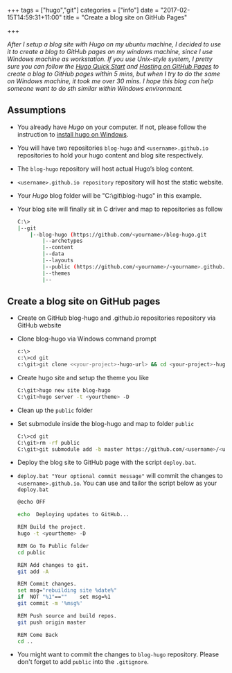 +++
tags =  ["hugo","git"]
categories = ["info"]
date = "2017-02-15T14:59:31+11:00"
title = "Create a blog site on GitHub Pages"

+++


*After I setup a blog site with Hugo on my ubuntu machine, I decided to use it to create a blog to GitHub pages on my windows machine, since I use Windows machine as workstation. If you use Unix-style system, I pretty sure you can follow the [Hugo Quick Start](https://gohugo.io/overview/quickstart/) and [Hosting on GitHub Pages](https://gohugo.io/tutorials/github-pages-blog) to create a blog to GitHub pages within 5 mins, but when I try to do the same on Windows machine, it took me over 30 mins. I hope this blog can help someone want to do sth similar within Windows environment.*


## Assumptions

* You already have *Hugo* on your computer. If not, please follow the instruction to [install hugo on Windows](https://gohugo.io/tutorials/installing-on-windows).
* You will have two repositories `blog-hugo` and `<username>.github.io` repositories to hold your hugo content and blog site respectively.
* The `blog-hugo` repository will host actual Hugo’s blog content.
* `<username>.github.io repository` repository will host the static website.
* Your *Hugo* blog folder will be "C:\git\blog-hugo" in this example.
* Your blog site will finally sit in C driver and map to repositories as follow

    ```bash
    C:\>
    |--git 
        |--blog-hugo (https://github.com/<yourname>/blog-hugo.git
            |--archetypes
            |--content
            |--data
            |--layouts
            |--public (https://github.com/<yourname>/<yourname>.github.io.git)
            |--themes
            |--

    ```

## Create a blog site on GitHub pages

* Create on GitHub blog-hugo and <username>.github.io repositories  repository via GitHub website
* Clone blog-hugo via Windows command prompt

    ```bash
    c:\>
    c:\>cd git
    c:\git>git clone <<your-project>-hugo-url> && cd <your-project>-hugo
    ```

* Create hugo site and setup the theme you like

    ```bash
    C:\git>hugo new site blog-hugo
    C:\git>hugo server -t <yourtheme> -D
    ```

* Clean up the `public` folder 
* Set submodule inside the blog-hugo and map to folder `public`

    ```bash
    C:\>cd git
    C:\git>rm -rf public
    C:\git>git submodule add -b master https://github.com/<username>/<username>.github.io.git public
    ```

* Deploy the blog site to GitHub page with the script `deploy.bat`.
* `deploy.bat "Your optional commit message"` will commit the changes to `<username>.github.io`. You can use and tailor the script below as your `deploy.bat`

    ```bash
    @echo OFF

    echo  Deploying updates to GitHub...

    REM Build the project. 
    hugo -t <yourtheme> -D

    REM Go To Public folder
    cd public

    REM Add changes to git.
    git add -A

    REM Commit changes.
    set msg="rebuilding site %date%"
    if  NOT "%1"==""    set msg=%1
    git commit -m '%msg%'

    REM Push source and build repos.
    git push origin master

    REM Come Back
    cd ..
    ```

* You might want to commit the changes to `blog-hugo` repository. Please don't forget to add `public` into the `.gitignore`.